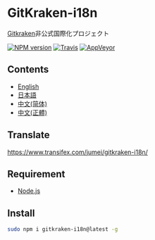 # GitKraken-i18n
[Gitkraken](https://www.gitkraken.com/download)非公式国際化プロジェクト

[![NPM version](https://img.shields.io/npm/v/gitkraken-i18n.svg)](https://www.npmjs.com/package/gitkraken-i18n)
[![Travis](https://img.shields.io/travis/gucong3000/gitkraken-i18n.svg)](https://travis-ci.org/gucong3000/gitkraken-i18n)
[![AppVeyor](https://img.shields.io/appveyor/ci/gucong3000/gitkraken-i18n.svg)](https://ci.appveyor.com/project/gucong3000/gitkraken-i18n)

## Contents
- [English](README.md)
- [日本語](README-ja.md)
- [中文(简体)](README-zh-CN.md)
- [中文(正體)](README-zh-TW.md)

## Translate
https://www.transifex.com/jumei/gitkraken-i18n/

## Requirement
- [Node.js](https://nodejs.org/ja/download/)

## Install
```bash
sudo npm i gitkraken-i18n@latest -g
```
